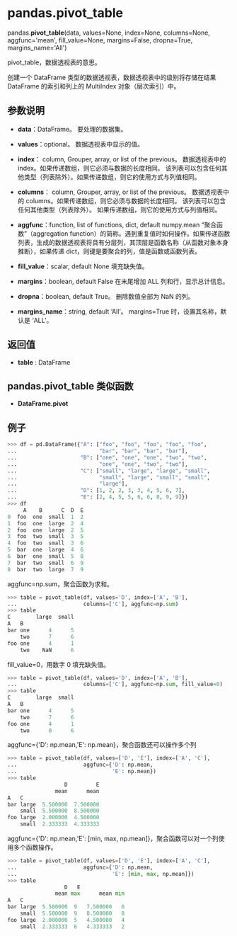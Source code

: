 # pandas.pivot_table
 pandas.**pivot_table**(data, values=None, index=None, columns=None, aggfunc='mean', fill_value=None, margins=False, dropna=True, margins_name='All')

pivot_table，数据透视表的意思。

创建一个 DataFrame 类型的数据透视表，数据透视表中的级别将存储在结果 DataFrame 的索引和列上的 MultiIndex 对象（层次索引）中。

## 参数说明

- **data**：DataFrame。
要处理的数据集。

- **values**：optional。
数据透视表中显示的值。

- **index**： column, Grouper, array, or list of the previous。
数据透视表中的 index。如果传递数组，则它必须与数据的长度相同。 该列表可以包含任何其他类型（列表除外）。如果传递数组，则它的使用方式与列值相同。

- **columns**： column, Grouper, array, or list of the previous。
数据透视表中的 columns。如果传递数组，则它必须与数据的长度相同。 该列表可以包含任何其他类型（列表除外）。 如果传递数组，则它的使用方式与列值相同。

- **aggfunc**：function, list of functions, dict, default numpy.mean
“聚合函数”（aggregation function）的简称。遇到重复值时如何操作。如果传递函数列表，生成的数据透视表将具有分层列，其顶层是函数名称（从函数对象本身推断），如果传递 dict，则键是要聚合的列，值是函数或函数列表。

- **fill_value**：scalar, default None
填充缺失值。

- **margins**：boolean, default False
在末尾增加 ALL 列和行，显示总计信息。

- **dropna**：boolean, default True。
删除数值全部为 NaN 的列。

- **margins_name**：string, default ‘All’。
margins=True 时，设置其名称，默认是 ‘ALL’。

## 返回值
- **table** : DataFrame

## pandas.pivot_table 类似函数
- **DataFrame.pivot**

## 例子
```python
>>> df = pd.DataFrame({"A": ["foo", "foo", "foo", "foo", "foo",
...                          "bar", "bar", "bar", "bar"],
...                    "B": ["one", "one", "one", "two", "two",
...                          "one", "one", "two", "two"],
...                    "C": ["small", "large", "large", "small",
...                          "small", "large", "small", "small",
...                          "large"],
...                    "D": [1, 2, 2, 3, 3, 4, 5, 6, 7],
...                    "E": [2, 4, 5, 5, 6, 6, 8, 9, 9]})
>>> df
     A    B      C  D  E
0  foo  one  small  1  2
1  foo  one  large  2  4
2  foo  one  large  2  5
3  foo  two  small  3  5
4  foo  two  small  3  6
5  bar  one  large  4  6
6  bar  one  small  5  8
7  bar  two  small  6  9
8  bar  two  large  7  9
```

aggfunc=np.sum，聚合函数为求和。
```python
>>> table = pivot_table(df, values='D', index=['A', 'B'],
...                     columns=['C'], aggfunc=np.sum)
>>> table
C        large  small
A   B
bar one      4      5
    two      7      6
foo one      4      1
    two    NaN      6
```

fill_value=0，用数字 0 填充缺失值。
```python
>>> table = pivot_table(df, values='D', index=['A', 'B'],
...                     columns=['C'], aggfunc=np.sum, fill_value=0)
>>> table
C        large  small
A   B
bar one      4      5
    two      7      6
foo one      4      1
    two      0      6
```

aggfunc={'D': np.mean,'E': np.mean}，聚合函数还可以操作多个列
```python
>>> table = pivot_table(df, values=['D', 'E'], index=['A', 'C'],
...                     aggfunc={'D': np.mean,
...                              'E': np.mean})
>>> table
                  D         E
               mean      mean
A   C
bar large  5.500000  7.500000
    small  5.500000  8.500000
foo large  2.000000  4.500000
    small  2.333333  4.333333
```

aggfunc={'D': np.mean,'E': [min, max, np.mean]}，聚合函数可以对一个列使用多个函数操作。
```python
>>> table = pivot_table(df, values=['D', 'E'], index=['A', 'C'],
...                     aggfunc={'D': np.mean,
...                              'E': [min, max, np.mean]})
>>> table
                  D   E
               mean max      mean min
A   C
bar large  5.500000  9   7.500000   6
    small  5.500000  9   8.500000   8
foo large  2.000000  5   4.500000   4
    small  2.333333  6   4.333333   2
```